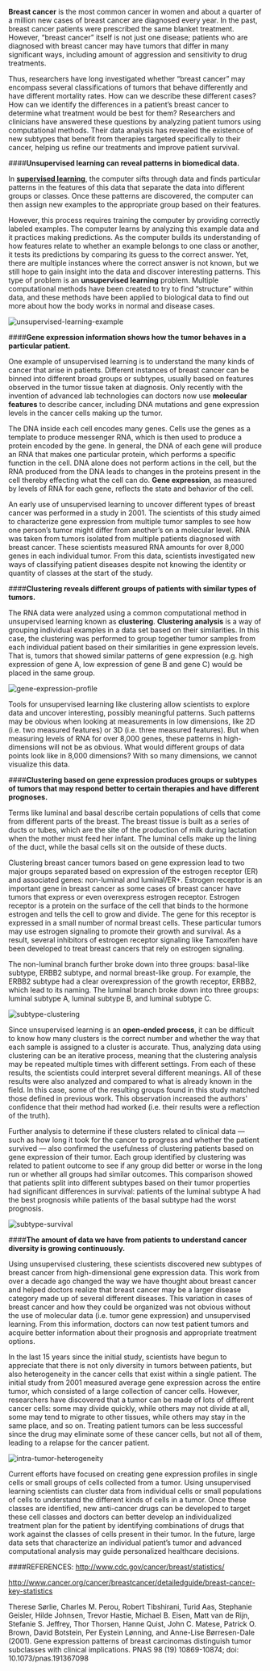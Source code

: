 **Breast cancer** is the most common cancer in women and about a quarter of a million new cases of breast cancer are diagnosed every year. In the past, breast cancer patients were prescribed the same blanket treatment. However, “breast cancer” itself is not just one disease; patients who are diagnosed with breast cancer may have tumors that differ in many significant ways, including amount of aggression and sensitivity to drug treatments.

Thus, researchers have long investigated whether “breast cancer” may encompass several classifications of tumors that behave differently and have different mortality rates. How can we describe these different cases? How can we identify the differences in a patient’s breast cancer to determine what treatment would be best for them? Researchers and clinicians have answered these questions by analyzing patient tumors using computational methods. Their data analysis has revealed the existence of new subtypes that benefit from therapies targeted specifically to their cancer, helping us refine our treatments and improve patient survival.

####**Unsupervised learning can reveal patterns in biomedical data.**

 In [**supervised learning**](http://thedishonscience.stanford.edu/posts/pigeon-image-learning/), the computer sifts through data and finds particular patterns in the features of this data that separate the data into different groups or classes. Once these patterns are discovered, the computer can then assign new examples to the appropriate group based on their features.

However, this process requires training the computer by providing correctly labeled examples. The computer learns by analyzing this example data and it practices making predictions. As the computer builds its understanding of how features relate to whether an example belongs to one class or another, it tests its predictions by comparing its guess to the correct answer. Yet, there are multiple instances where the correct answer is not known, but we still hope to gain insight into the data and discover interesting patterns. This type of problem is an **unsupervised learning** problem. Multiple computational methods have been created to try to find “structure” within data, and these methods have been applied to biological data to find out more about how the body works in normal and disease cases.

![unsupervised-learning-example](./images/unsupervised-learning-example.png "Unsupervised learning finds ”structure” in data, for example revealing whether there is a progression through the data points or if the data points fall into different groups.")

####**Gene expression information shows how the tumor behaves in a particular patient.**

One example of unsupervised learning is to understand the many kinds of cancer that arise in patients. Different instances of breast cancer can be binned into different broad groups or subtypes, usually based on features observed in the tumor tissue taken at diagnosis. Only recently with the invention of advanced lab technologies can doctors now use **molecular features** to describe cancer, including DNA mutations and gene expression levels in the cancer cells making up the tumor.

The DNA inside each cell encodes many genes. Cells use the genes as a template to produce messenger RNA, which is then used to produce a protein encoded by the gene. In general, the DNA of each gene will produce an RNA that makes one particular protein, which performs a specific function in the cell. DNA alone does not perform actions in the cell, but the RNA produced from the DNA leads to changes in the proteins present in the cell thereby effecting what the cell can do. **Gene expression**, as measured by levels of RNA for each gene, reflects the state and behavior of the cell.

An early use of unsupervised learning to uncover different types of breast cancer was performed in a study in 2001. The scientists of this study aimed to characterize gene expression from multiple tumor samples to see how one person’s tumor might differ from another’s on a molecular level. RNA was taken from tumors isolated from multiple patients diagnosed with breast cancer. These scientists measured RNA amounts for over 8,000 genes in each individual tumor. From this data, scientists investigated new ways of classifying patient diseases despite not knowing the identity or quantity of classes at the start of the study.

####**Clustering reveals different groups of patients with similar types of tumors.**

The RNA data were analyzed using a common computational method in unsupervised learning known as **clustering**. **Clustering analysis** is a way of grouping individual examples in a data set based on their similarities. In this case, the clustering was performed to group together tumor samples from each individual patient based on their similarities in gene expression levels. That is, tumors that showed similar patterns of gene expression (e.g. high expression of gene A, low expression of gene B and gene C) would be placed in the same group. 

![gene-expression-profile](./images/gene-expression-profile.png "Gene expression profiles for any given tumor are defined by the levels or values of expression for each gene, across the many thousands of genes that cancer cells express. Each tumor can have a unique gene expression profile.")

Tools for unsupervised learning like clustering allow scientists to explore data and uncover interesting, possibly meaningful patterns. Such patterns may be obvious when looking at measurements in low dimensions, like 2D (i.e. two measured features) or 3D (i.e. three measured features). But when measuring levels of RNA for over 8,000 genes, these patterns in high-dimensions will not be as obvious. What would different groups of data points look like in 8,000 dimensions? With so many dimensions, we cannot visualize this data.
 
####**Clustering based on gene expression produces groups or subtypes of tumors that may respond better to certain therapies and have different prognoses.**

Terms like luminal and basal describe certain populations of cells that come from different parts of the breast. The breast tissue is built as a series of ducts or tubes, which are the site of the production of milk during lactation when the mother must feed her infant. The luminal cells make up the lining of the duct, while the basal cells sit on the outside of these ducts.

Clustering breast cancer tumors based on gene expression lead to two major groups separated based on expression of the estrogen receptor (ER) and associated genes: non-luminal and luminal/ER+. Estrogen receptor is an important gene in breast cancer as some cases of breast cancer have tumors that express or even overexpress estrogen receptor. Estrogen receptor is a protein on the surface of the cell that binds to the hormone estrogen and tells the cell to grow and divide. The gene for this receptor is expressed in a small number of normal breast cells. These particular tumors may use estrogen signaling to promote their growth and survival. As a result, several inhibitors of estrogen receptor signaling like Tamoxifen have been developed to treat breast cancers that rely on estrogen signaling.

The non-luminal branch further broke down into three groups: basal-like subtype, ERBB2 subtype, and normal breast-like group. For example, the ERBB2 subtype had a clear overexpression of the growth receptor, ERBB2, which lead to its naming. The luminal branch broke down into three groups: luminal subtype A, luminal subtype B, and luminal subtype C.  

![subtype-clustering](./images/subtype-clustering.png "Gene expression profiles from multiple patient tumors separated into six main groups. Most similar tumor groups are closer together on the hierarchical clustering “tree.” For example, the “Luminal Subtype C” group and “Luminal Subtype B” group were each more similar to each other than any other group.")

Since unsupervised learning is an **open-ended process**, it can be difficult to know how many clusters is the correct number and whether the way that each sample is assigned to a cluster is accurate. Thus, analyzing data using clustering can be an iterative process, meaning that the clustering analysis may be repeated multiple times with different settings. From each of these results, the scientists could interpret several different meanings. All of these results were also analyzed and compared to what is already known in the field. In this case, some of the resulting groups found in this study matched those defined in previous work. This observation increased the authors' confidence that their method had worked (i.e. their results were a reflection of the truth).

Further analysis to determine if these clusters related to clinical data — such as how long it took for the cancer to progress and whether the patient survived — also confirmed the usefulness of clustering patients based on gene expression of their tumor. Each group identified by clustering was related to patient outcome to see if any group did better or worse in the long run or whether all groups had similar outcomes. This comparison showed that patients split into different subtypes based on their tumor properties had significant differences in survival: patients of the luminal subtype A had the best prognosis while patients of the basal subtype had the worst prognosis. 

![subtype-survival](./images/subtype-survival.png "Survival curve comparing the patient outcomes of the six different tumor subtypes shows that some subtypes have dramatically better prognoses. Each colored line represents the probability that a patient diagnosed with this subtype will survive for that length of time.")

####**The amount of data we have from patients to understand cancer diversity is growing continuously.**

Using unsupervised clustering, these scientists discovered new subtypes of breast cancer from high-dimensional gene expression data. This work from over a decade ago changed the way we have thought about breast cancer and helped doctors realize that breast cancer may be a larger disease category made up of several different diseases. This variation in cases of breast cancer and how they could be organized was not obvious without the use of molecular data (i.e. tumor gene expression) and unsupervised learning. From this information, doctors can now test patient tumors and acquire better information about their prognosis and appropriate treatment options.

In the last 15 years since the initial study, scientists have begun to appreciate that there is not only diversity in tumors between patients, but also heterogeneity in the cancer cells that exist within a single patient. The initial study from 2001 measured average gene expression across the entire tumor, which consisted of a large collection of cancer cells. However, researchers have discovered that a tumor can be made of lots of different cancer cells: some may divide quickly, while others may not divide at all, some may tend to migrate to other tissues, while others may stay in the same place, and so on. Treating patient tumors can be less successful since the drug may eliminate some of these cancer cells, but not all of them, leading to a relapse for the cancer patient.

![intra-tumor-heterogeneity](./images/intra-tumor-heterogeneity.png "Patient tumors show intra-tumor heterogeneity, meaning that a tumor can be made up of multiple cells that differ in their genetic mutations, gene expression profiles, and more. That means each cancer cell may respond differently to an anti-cancer treatment.")

Current efforts have focused on creating gene expression profiles in single cells or small groups of cells collected from a tumor. Using unsupervised learning scientists can cluster data from individual cells or small populations of cells to understand the different kinds of cells in a tumor. Once these classes are identified, new anti-cancer drugs can be developed to target these cell classes and doctors can better develop an individualized treatment plan for the patient by identifying combinations of drugs that work against the classes of cells present in their tumor. In the future, large data sets that characterize an individual patient’s tumor and advanced computational analysis may guide personalized healthcare decisions.

####REFERENCES:
http://www.cdc.gov/cancer/breast/statistics/

http://www.cancer.org/cancer/breastcancer/detailedguide/breast-cancer-key-statistics

Therese Sørlie, Charles M. Perou, Robert Tibshirani, Turid Aas, Stephanie Geisler, Hilde Johnsen, Trevor Hastie, Michael B. Eisen, Matt van de Rijn, Stefanie S. Jeffrey, Thor Thorsen, Hanne Quist, John C. Matese, Patrick O. Brown, David Botstein, Per Eystein Lønning, and Anne-Lise Børresen-Dale (2001). Gene expression patterns of breast carcinomas distinguish tumor subclasses with clinical implications. PNAS 98 (19) 10869-10874; doi: 10.1073/pnas.191367098

